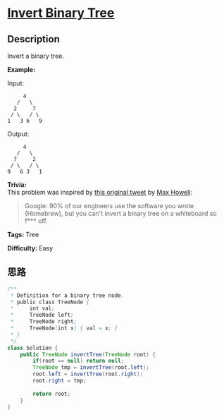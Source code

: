 # [Invert Binary Tree][title]

## Description

Invert a binary tree.

**Example:**

Input:

         4
       /   \
      2     7
     / \   / \
    1   3 6   9

Output:

         4
       /   \
      7     2
     / \   / \
    9   6 3   1

**Trivia:**  
This problem was inspired by [this original tweet](https://twitter.com/mxcl/status/608682016205344768) by [Max Howell](https://twitter.com/mxcl):

> Google: 90% of our engineers use the software you wrote (Homebrew), but you
can't invert a binary tree on a whiteboard so f*** off.


**Tags:** Tree

**Difficulty:** Easy

## 思路

``` java
/**
 * Definition for a binary tree node.
 * public class TreeNode {
 *     int val;
 *     TreeNode left;
 *     TreeNode right;
 *     TreeNode(int x) { val = x; }
 * }
 */
class Solution {
    public TreeNode invertTree(TreeNode root) {
        if(root == null) return null;
        TreeNode tmp = invertTree(root.left);
        root.left = invertTree(root.right);
        root.right = tmp;
        
        return root;
    }
}
```

[title]: https://leetcode.com/problems/invert-binary-tree
